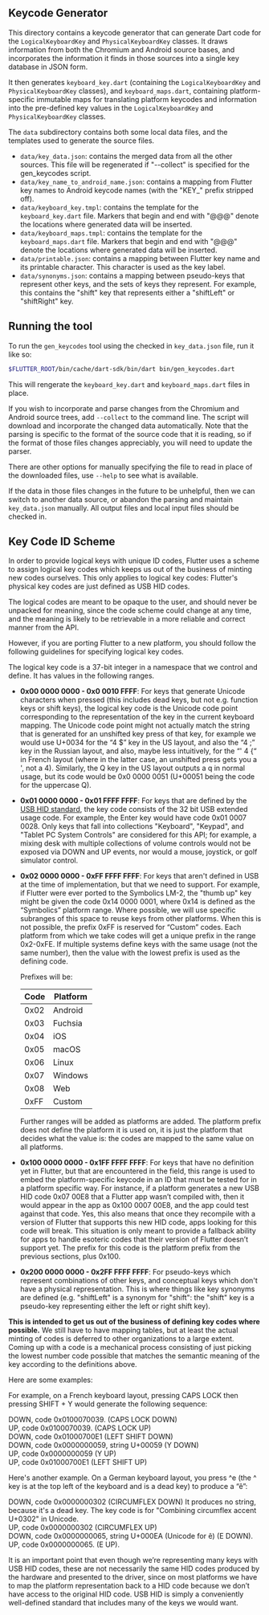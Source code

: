 ## Keycode Generator

This directory contains a keycode generator that can generate Dart code for
the `LogicalKeyboardKey` and `PhysicalKeyboardKey` classes. It draws information
from both the Chromium and Android source bases, and incorporates the
information it finds in those sources into a single key database in JSON form.

It then generates `keyboard_key.dart` (containing the `LogicalKeyboardKey` and
`PhysicalKeyboardKey` classes), and `keyboard_maps.dart`, containing
platform-specific immutable maps for translating platform keycodes and
information into the pre-defined key values in the `LogicalKeyboardKey` and
`PhysicalKeyboardKey` classes.

The `data` subdirectory contains both some local data files, and the templates
used to generate the source files.

 - `data/key_data.json`: contains the merged data from all the other sources.
    This file will be regenerated if "--collect" is specified for the
    gen_keycodes script.
 - `data/key_name_to_android_name.json`: contains a mapping from Flutter key
   names to Android keycode names (with the "KEY_" prefix stripped off).
 - `data/keyboard_key.tmpl`: contains the template for the `keyboard_key.dart`
   file. Markers that begin and end with "@@@" denote the locations where
   generated data will be inserted.
 - `data/keyboard_maps.tmpl`: contains the template for the `keyboard_maps.dart`
   file. Markers that begin and end with "@@@" denote the locations where
   generated data will be inserted.
 - `data/printable.json`: contains a mapping between Flutter key name and its
   printable character. This character is used as the key label.
 - `data/synonyms.json`: contains a mapping between pseudo-keys that represent
   other keys, and the sets of keys they represent. For example, this contains
   the "shift" key that represents either a "shiftLeft" or "shiftRight" key.

 ## Running the tool

To run the `gen_keycodes` tool using the checked in `key_data.json` file, run
it like so:

```bash
$FLUTTER_ROOT/bin/cache/dart-sdk/bin/dart bin/gen_keycodes.dart
```

This will rengerate the `keyboard_key.dart` and `keyboard_maps.dart` files in
place.

If you wish to incorporate and parse changes from the Chromium and Android
source trees, add `--collect` to the command line. The script will download and
incorporate the changed data automatically. Note that the parsing is specific to
the format of the source code that it is reading, so if the format of those
files changes appreciably, you will need to update the parser.

There are other options for manually specifying the file to read in place of the
downloaded files, use `--help` to see what is available.

If the data in those files changes in the future to be unhelpful, then we can
switch to another data source, or abandon the parsing and maintain
`key_data.json` manually. All output files and local input files should be
checked in.

## Key Code ID Scheme

In order to provide logical keys with unique ID codes, Flutter uses a scheme
to assign logical key codes which keeps us out of the business of minting new
codes ourselves. This only applies to logical key codes: Flutter's
physical key codes are just defined as USB HID codes.

The logical codes are meant to be opaque to the user, and should never be
unpacked for meaning, since the code scheme could change at any time, and the
meaning is likely to be retrievable in a more reliable and correct manner from
the API.

However, if you are porting Flutter to a new platform, you should follow the
following guidelines for specifying logical key codes.

The logical key code is a 37-bit integer in a namespace that we control and
define. It has values in the following ranges.

  - **0x00 0000 0000 - 0x0 0010 FFFF**: For keys that generate Unicode
    characters when pressed (this includes dead keys, but not e.g. function keys
    or shift keys), the logical key code is the Unicode code point corresponding
    to the representation of the key in the current keyboard mapping. The
    Unicode code point might not actually match the string that is generated for
    an unshifted key press of that key, for example we would use U+0034 for the
    “4 $” key in the US layout, and also the “4 ;” key in the Russian layout,
    and also, maybe less intuitively, for the “' 4 {“ in French layout (where in
    the latter case, an unshifted press gets you a ', not a 4). Similarly, the Q
    key in the US layout outputs a q in normal usage, but its code would be 0x0
    0000 0051 (U+00051 being the code for the uppercase Q).

  - **0x01 0000 0000 - 0x01 FFFF FFFF**: For keys that are defined by the [USB HID
    standard](https://www.usb.org/sites/default/files/documents/hut1_12v2.pdf),
    the key code consists of the 32 bit USB extended usage code. For
    example, the Enter key would have code 0x01 0007 0028. Only keys that fall
    into collections "Keyboard", "Keypad", and "Tablet PC System Controls" are
    considered for this API; for example, a mixing desk with multiple
    collections of volume controls would not be exposed via DOWN and UP events,
    nor would a mouse, joystick, or golf simulator control.

  - **0x02 0000 0000 - 0xFF FFFF FFFF**: For keys that aren't defined in USB at the
    time of implementation, but that we need to support. For example, if Flutter
    were ever ported to the Symbolics LM-2, the "thumb up" key might be given
    the code 0x14 0000 0001, where 0x14 is defined as the “Symbolics” platform
    range. Where possible, we will use specific subranges of this space to reuse
    keys from other platforms. When this is not possible, the prefix 0xFF is
    reserved for “Custom” codes. Each platform from which we take codes will get
    a unique prefix in the range 0x2-0xFE. If multiple systems define keys with
    the same usage (not the same number), then the value with the lowest prefix
    is used as the defining code.

    Prefixes will be:

    |Code|Platform|
    |----|--------|
    |0x02| Android|
    |0x03|Fuchsia |
    |0x04|iOS     |
    |0x05|macOS   |
    |0x06|Linux   |
    |0x07|Windows |
    |0x08|Web     |
    |0xFF|Custom  |

    Further ranges will be added as platforms are added. The platform prefix
    does not define the platform it is used on, it is just the platform that
    decides what the value is: the codes are mapped to the same value on all
    platforms.

  - **0x100 0000 0000 - 0x1FF FFFF FFFF**: For keys that have no definition yet in
    Flutter, but that are encountered in the field, this range is used to embed
    the platform-specific keycode in an ID that must be tested for in a platform
    specific way. For instance, if a platform generates a new USB HID code 0x07
    00E8 that a Flutter app wasn’t compiled with, then it would appear in the
    app as 0x100 0007 00E8, and the app could test against that code. Yes, this
    also means that once they recompile with a version of Flutter that supports
    this new HID code, apps looking for this code will break. This situation is
    only meant to provide a fallback ability for apps to handle esoteric codes
    that their version of Flutter doesn’t support yet. The prefix for this code
    is the platform prefix from the previous sections, plus 0x100.

  - **0x200 0000 0000 - 0x2FF FFFF FFFF**: For pseudo-keys which represent
    combinations of other keys, and conceptual keys which don't have a physical
    representation. This is where things like key synonyms are defined (e.g.
    "shiftLeft" is a synonym for "shift": the "shift" key is a pseudo-key
    representing either the left or right shift key).


**This is intended to get us out of the business of defining key codes where
possible.** We still have to have mapping tables, but at least the actual minting
of codes is deferred to other organizations to a large extent. Coming up with a
code is a mechanical process consisting of just picking the lowest number code
possible that matches the semantic meaning of the key according to the
definitions above.

Here are some examples:

For example, on a French keyboard layout, pressing CAPS LOCK then pressing
SHIFT + Y would generate the following sequence:

DOWN, code 0x0100070039. (CAPS LOCK DOWN)<br>
UP, code 0x0100070039. (CAPS LOCK UP)<br>
DOWN, code 0x01000700E1 (LEFT SHIFT DOWN)<br>
DOWN, code 0x0000000059, string U+00059 (Y DOWN)<br>
UP, code 0x0000000059 (Y UP)<br>
UP, code 0x01000700E1 (LEFT SHIFT UP)<br>

Here's another example. On a German keyboard layout, you press ^e (the ^ key is
at the top left of the keyboard and is a dead key) to produce a “ê”:

DOWN, code 0x0000000302 (CIRCUMFLEX DOWN) It produces no string, because it's a dead
key. The key code is for "Combining circumflex accent U+0302" in Unicode.<br>
UP, code 0x0000000302 (CIRCUMFLEX UP)<br>
DOWN, code 0x0000000065, string U+000EA (Unicode for ê‬) (E DOWN).<br>
UP, code 0x0000000065. (E UP).<br>

It is an important point that even though we’re representing many keys with USB
HID codes, these are not necessarily the same HID codes produced by the hardware
and presented to the driver, since on most platforms we have to map the platform
representation back to a HID code because we don’t have access to the original
HID code. USB HID is simply a conveniently well-defined standard that includes
many of the keys we would want.
